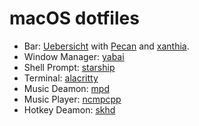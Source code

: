 # macOS dotfiles

- Bar: [Uebersicht](https://github.com/felixhageloh/uebersicht) with [Pecan](https://github.com/zzzeyez/pecan) and [xanthia](https://github.com/zzzeyez/xanthia/).
- Window Manager: [yabai](https://github.com/felixhageloh/uebersicht)
- Shell Prompt: [starship](https://github.com/starship/starship)
- Terminal: [alacritty](https://github.com/alacritty/alacritty)
- Music Deamon: [mpd](https://github.com/MusicPlayerDaemon/MPD)
- Music Player: [ncmpcpp](https://github.com/ncmpcpp/ncmpcpp)
- Hotkey Deamon: [skhd](https://github.com/koekeishiya/skhd)
